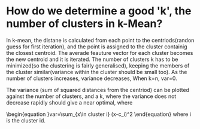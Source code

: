 # How do we determine a good 'k', the number of clusters in k-Mean?

In k-mean, the distane is calculated from each point to the centriods(randon guess for first iteration), and the point is assigned to the cluster containig the closest centroid. The averade feauture vector for each cluster becomes the new centroid and it is iterated.
The number of clusters k has to be minimized(so the clustering is fairly generalised), keeping the members of the cluster similar(variance within the cluster should be small too). As the number of clusters increases, variance decreases, When k=n, var=0. 

The variance (sum of squared distances from the centriod) can be plotted against the number of clusters, and a k, where the variance does not decrease rapidly should give a near optimal, where

\begin{equation
}var=\sum_{x\in cluster i} (x-c_i)^2
\end{equation}
where i is the cluster id.
